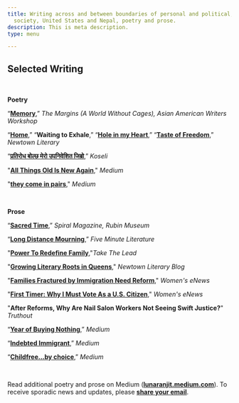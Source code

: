 ```yaml
---
title: Writing across and between boundaries of personal and political, state and
  society, United States and Nepal, poetry and prose.
description: This is meta description.
type: menu

---
```

## Selected Writing

<br>

**Poetry**

“[**Memory**](https://aaww.org/memory/),” _The Margins (A World Without Cages), Asian American Writers Workshop_

“[**Home**](https://lunaranjit.medium.com/home-a3b07c72dfe5),” “**Waiting to Exhale**,” “[**Hole in my Heart**](https://lunaranjit.medium.com/hole-in-my-heart-583814afc8da),” “[**Taste of Freedom**](https://lunaranjit.medium.com/taste-of-freedom-22a4356c074b),” _Newtown Literary_

“[**प्रतिरोध बोल्छ मेरो उपनिवेशित जिब्रो**](https://ekantipur.com/koseli/2020/11/28/160653241034546305.html),” _Koseli_

"[**All Things Old Is New Again**]( "https://lunaranjit.medium.com/all-things-old-is-new-again-4aa2e8539961")," _Medium_

"[**they come in pairs**](https://lunaranjit.medium.com/they-come-in-pairs-d04896a7d7f6)," _Medium_

<br>

**Prose**

“[**Sacred Time**](https://rubinmuseum.org/spiral/morning-rituals-from-near-and-far),” _Spiral Magazine, Rubin Museum_

“[**Long Distance Mourning**](https://www.fiveminutelit.com/five-minutes/long-distance-mourning),” _Five Minute Literature_

"[**Power To Redefine Family**](https://www.taketheleadwomen.com/stories/redefine-family-w9ndf),"_Take The Lead_

"[**Growing Literary Roots in Queens**](https://www.newtownliterary.org/single-post/from-a-newtown-literary-contributor-luna-ranjit)," _Newtown Literary Blog_

"[**Families Fractured by Immigration Need Reform**](https://womensenews.org/2016/06/families-fractured-by-immigration-need-reform-regrouping-more-than-ever/)," _Women's eNews_

"[**First Timer: Why I Must Vote As a U.S. Citizen**](https://womensenews.org/2016/08/first-timer-why-i-must-vote-as-a-u-s-citizen/)," _Women's eNews_

"**After Reforms, Why Are Nail Salon Workers Not Seeing Swift Justice?**" _Truthout_

“[**Year of Buying Nothing**](https://lunaranjit.medium.com/year-of-buying-nothing-except-the-essentials-c6548ea0122e),” _Medium_

“[**Indebted Immigrant**](https://lunaranjit.medium.com/indebted-immigrant-6356265ed5aa),” _Medium_

“[**Childfree...by choice**](https://lunaranjit.medium.com/childfree-by-choice-3b8cac3f6e4b),” _Medium_

<br>

Read additional poetry and prose on Medium ([**lunaranjit.medium.com**]()). To receive sporadic news and updates, please [**share your email**](http://tinyletter.com/LunaRanjit).